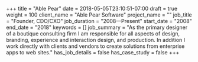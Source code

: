+++
title = "Able Pear"
date = 2018-05-05T23:10:51-07:00
draft = true
weight = 100
client_name = "Able Pear Software"
project_name = ""
job_title = "Founder, CDO/CXO"
job_duration = "2008—Present"
start_date = "2008"
end_date = "2018"
keywords = []
job_summary = "As the primary designer of a boutique consulting firm I am responsible for all aspects of design, branding, experience and interaction design, and production. In addition I work directly with clients and vendors to create solutions from enterprise apps to web sites."
has_job_details = false
has_case_study = false
+++
